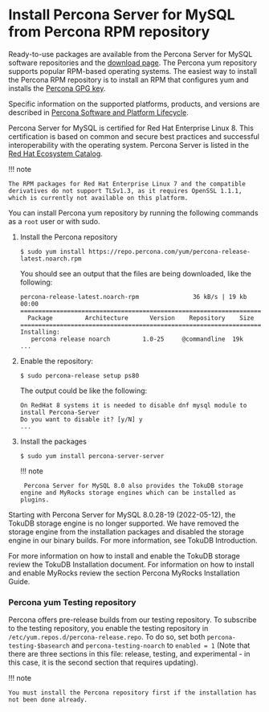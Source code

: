 # Install Percona Server for MySQL from Percona RPM repository

<!-- package name: percona-server-server-8.0.13-3.1.el7.x86_64.rpm -->
Ready-to-use packages are available from the Percona Server for MySQL software
repositories and the [download page](http://www.percona.com/downloads/Percona-Server-8.0/). The
Percona yum repository supports popular RPM-based
operating systems. The easiest way to install the Percona RPM repository is to install an RPM
that configures yum and installs the [Percona GPG key](https://www.percona.com/downloads/RPM-GPG-KEY-percona).

Specific information on the supported platforms, products, and versions are described in [Percona Software and Platform Lifecycle](https://www.percona.com/services/policies/percona-software-platform-lifecycle#mysql).

Percona Server for MySQL is certified for Red Hat Enterprise Linux 8. This certification is based on common and secure best practices and successful interoperability with the operating system. Percona Server is listed in the [Red Hat Ecosystem Catalog](https://catalog.redhat.com/software/applications/detail/5869161).

!!! note

    The RPM packages for Red Hat Enterprise Linux 7 and the compatible derivatives do not support TLSv1.3, as it requires OpenSSL 1.1.1, which is currently not available on this platform.



You can install Percona yum repository by running the following commands as a `root` user or with sudo.


1. Install the Percona repository

	```shell
	$ sudo yum install https://repo.percona.com/yum/percona-release-latest.noarch.rpm
	```
	
	You should see an output that the files are being downloaded, like the following:
	
	```text
	percona-release-latest.noarch-rpm               36 kB/s | 19 kb 00:00
	=====================================================================
	  Package         Architecture      Version    Repository    Size
	=====================================================================
	Installing:
	   percona release noarch         1.0-25     @commandline  19k
	...
	```
    
2. Enable the repository:

	```shell
	$ sudo percona-release setup ps80
	```
	
	The output could be like the following:
	
	```text
	On RedHat 8 systems it is needed to disable dnf mysql module to install Percona-Server
	Do you want to disable it? [y/N] y
	...
	```

3. Install the packages

	```shell
	$ sudo yum install percona-server-server
	```
	
	!!! note
	
	    Percona Server for MySQL 8.0 also provides the TokuDB storage engine and MyRocks storage engines which can be installed as plugins.

Starting with Percona Server for MySQL 8.0.28-19 (2022-05-12), the TokuDB storage engine is no longer supported. We have removed the storage engine from the installation packages and disabled the storage engine in our binary builds. For more information, see TokuDB Introduction.

For more information on how to install and enable the TokuDB storage review the TokuDB Installation document.
For information on how to install and enable MyRocks review the
section Percona MyRocks Installation Guide.

### Percona yum Testing repository

Percona offers pre-release builds from our testing repository. To
subscribe to the testing repository, you enable the testing
repository in `/etc/yum.repos.d/percona-release.repo`. To do so,
set both `percona-testing-$basearch` and `percona-testing-noarch`
to `enabled = 1` (Note that there are three sections in this file:
release, testing, and experimental - in this case, it is the second section that requires updating).

!!! note

    You must install the Percona repository first if the installation has not been done already.
